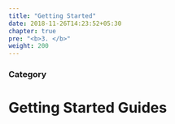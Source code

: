 ```yaml
---
title: "Getting Started"
date: 2018-11-26T14:23:52+05:30
chapter: true
pre: "<b>3. </b>"
weight: 200
---
```


### Category

# Getting Started Guides
